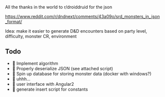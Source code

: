All the thanks in the world to r/droiddruid for the json

https://www.reddit.com/r/dndnext/comments/43a09o/srd_monsters_in_json_format/


Idea: make it easier to generate D&D encounters based on party level, difficulty, monster CR, environment
## Todo 
- :chestnut: Implement algorithm
- :seedling: Properly deserialize JSON (see attached script)
- :blossom: Spin up database for storing monster data (docker with windows?)
- :chestnut: uhhh...
- :chestnut: user interface with Angular2
- :seedling: generate insert script for constants

